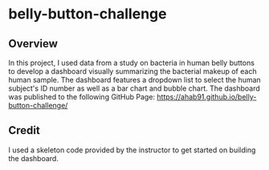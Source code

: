 # belly-button-challenge

## Overview

In this project, I used data from a study on bacteria in human belly buttons to develop a dashboard visually summarizing the bacterial makeup of each human sample. The dashboard features a dropdown list to select the human subject's ID number as well as a bar chart and bubble chart. The dashboard was published to the following GitHub Page: https://ahab91.github.io/belly-button-challenge/

## Credit
I used a skeleton code provided by the instructor to get started on building the dashboard.
